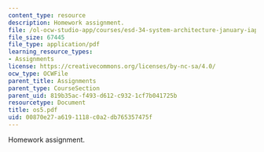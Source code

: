 ```yaml
---
content_type: resource
description: Homework assignment.
file: /ol-ocw-studio-app/courses/esd-34-system-architecture-january-iap-2007/00870e27a6191118c0a2db765357475f_os5.pdf
file_size: 67445
file_type: application/pdf
learning_resource_types:
- Assignments
license: https://creativecommons.org/licenses/by-nc-sa/4.0/
ocw_type: OCWFile
parent_title: Assignments
parent_type: CourseSection
parent_uid: 819b35ac-f493-d612-c932-1cf7b041725b
resourcetype: Document
title: os5.pdf
uid: 00870e27-a619-1118-c0a2-db765357475f
---
```

Homework assignment.